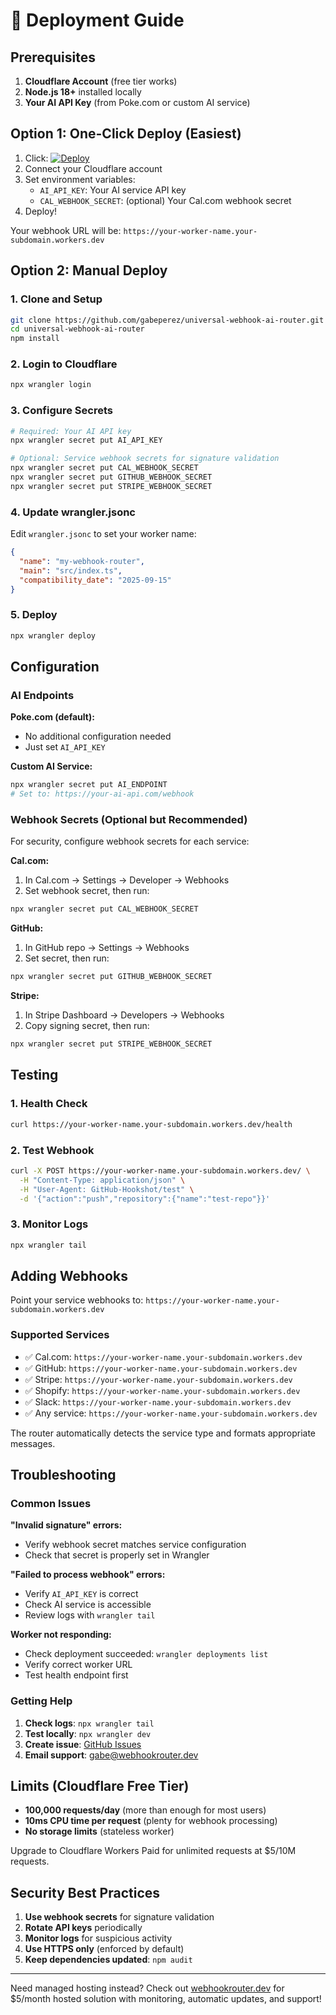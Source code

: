 # 🚀 Deployment Guide

## Prerequisites

1. **Cloudflare Account** (free tier works)
2. **Node.js 18+** installed locally
3. **Your AI API Key** (from Poke.com or custom AI service)

## Option 1: One-Click Deploy (Easiest)

1. Click: [![Deploy](https://deploy.workers.cloudflare.com/button)](https://deploy.workers.cloudflare.com/?url=https://github.com/gabeperez/universal-webhook-ai-router)
2. Connect your Cloudflare account
3. Set environment variables:
   - `AI_API_KEY`: Your AI service API key
   - `CAL_WEBHOOK_SECRET`: (optional) Your Cal.com webhook secret
4. Deploy!

Your webhook URL will be: `https://your-worker-name.your-subdomain.workers.dev`

## Option 2: Manual Deploy

### 1. Clone and Setup
```bash
git clone https://github.com/gabeperez/universal-webhook-ai-router.git
cd universal-webhook-ai-router
npm install
```

### 2. Login to Cloudflare
```bash
npx wrangler login
```

### 3. Configure Secrets
```bash
# Required: Your AI API key
npx wrangler secret put AI_API_KEY

# Optional: Service webhook secrets for signature validation
npx wrangler secret put CAL_WEBHOOK_SECRET
npx wrangler secret put GITHUB_WEBHOOK_SECRET
npx wrangler secret put STRIPE_WEBHOOK_SECRET
```

### 4. Update wrangler.jsonc
Edit `wrangler.jsonc` to set your worker name:
```json
{
  "name": "my-webhook-router",
  "main": "src/index.ts", 
  "compatibility_date": "2025-09-15"
}
```

### 5. Deploy
```bash
npx wrangler deploy
```

## Configuration

### AI Endpoints

**Poke.com (default):**
- No additional configuration needed
- Just set `AI_API_KEY`

**Custom AI Service:**
```bash
npx wrangler secret put AI_ENDPOINT
# Set to: https://your-ai-api.com/webhook
```

### Webhook Secrets (Optional but Recommended)

For security, configure webhook secrets for each service:

**Cal.com:**
1. In Cal.com → Settings → Developer → Webhooks
2. Set webhook secret, then run:
```bash
npx wrangler secret put CAL_WEBHOOK_SECRET
```

**GitHub:**
1. In GitHub repo → Settings → Webhooks
2. Set secret, then run:
```bash
npx wrangler secret put GITHUB_WEBHOOK_SECRET  
```

**Stripe:**
1. In Stripe Dashboard → Developers → Webhooks
2. Copy signing secret, then run:
```bash
npx wrangler secret put STRIPE_WEBHOOK_SECRET
```

## Testing

### 1. Health Check
```bash
curl https://your-worker-name.your-subdomain.workers.dev/health
```

### 2. Test Webhook
```bash
curl -X POST https://your-worker-name.your-subdomain.workers.dev/ \
  -H "Content-Type: application/json" \
  -H "User-Agent: GitHub-Hookshot/test" \
  -d '{"action":"push","repository":{"name":"test-repo"}}'
```

### 3. Monitor Logs
```bash
npx wrangler tail
```

## Adding Webhooks

Point your service webhooks to: `https://your-worker-name.your-subdomain.workers.dev`

### Supported Services
- ✅ Cal.com: `https://your-worker-name.your-subdomain.workers.dev`
- ✅ GitHub: `https://your-worker-name.your-subdomain.workers.dev`  
- ✅ Stripe: `https://your-worker-name.your-subdomain.workers.dev`
- ✅ Shopify: `https://your-worker-name.your-subdomain.workers.dev`
- ✅ Slack: `https://your-worker-name.your-subdomain.workers.dev`
- ✅ Any service: `https://your-worker-name.your-subdomain.workers.dev`

The router automatically detects the service type and formats appropriate messages.

## Troubleshooting

### Common Issues

**"Invalid signature" errors:**
- Verify webhook secret matches service configuration
- Check that secret is properly set in Wrangler

**"Failed to process webhook" errors:**
- Verify `AI_API_KEY` is correct
- Check AI service is accessible
- Review logs with `wrangler tail`

**Worker not responding:**
- Check deployment succeeded: `wrangler deployments list`
- Verify correct worker URL
- Test health endpoint first

### Getting Help

1. **Check logs**: `npx wrangler tail` 
2. **Test locally**: `npx wrangler dev`
3. **Create issue**: [GitHub Issues](https://github.com/gabeperez/universal-webhook-ai-router/issues)
4. **Email support**: gabe@webhookrouter.dev

## Limits (Cloudflare Free Tier)

- **100,000 requests/day** (more than enough for most users)
- **10ms CPU time per request** (plenty for webhook processing)
- **No storage limits** (stateless worker)

Upgrade to Cloudflare Workers Paid for unlimited requests at $5/10M requests.

## Security Best Practices

1. **Use webhook secrets** for signature validation
2. **Rotate API keys** periodically  
3. **Monitor logs** for suspicious activity
4. **Use HTTPS only** (enforced by default)
5. **Keep dependencies updated**: `npm audit`

---

Need managed hosting instead? Check out [webhookrouter.dev](https://webhookrouter.dev) for $5/month hosted solution with monitoring, automatic updates, and support!